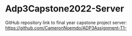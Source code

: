 # Adp3Capstone2022-Server
GitHub repository link to final year capstone project server:<br />
https://github.com/CameronNoemdo/ADP3Assignment-T1-
